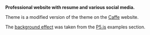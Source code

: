 **Professional website with resume and various social media.**

Theme is a modified version of the theme on the [Caffe][1] website.

The [background effect][2] was taken from the [P5.js][3] examples section.

[1]: http://caffe.berkeleyvision.org/ "Caffe"
[2]: https://p5js.org/examples/demos/Hello_P5_Drawing.php "background effect"
[3]: https://p5js.org/ "P5.js"
